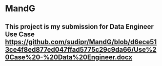 # MandG
## This project is my submission for Data Engineer Use Case https://github.com/sudipr/MandG/blob/d6ece513ce4f8ed877ed047ffad5775c29c9da66/Use%20Case%20-%20Data%20Engineer.docx

